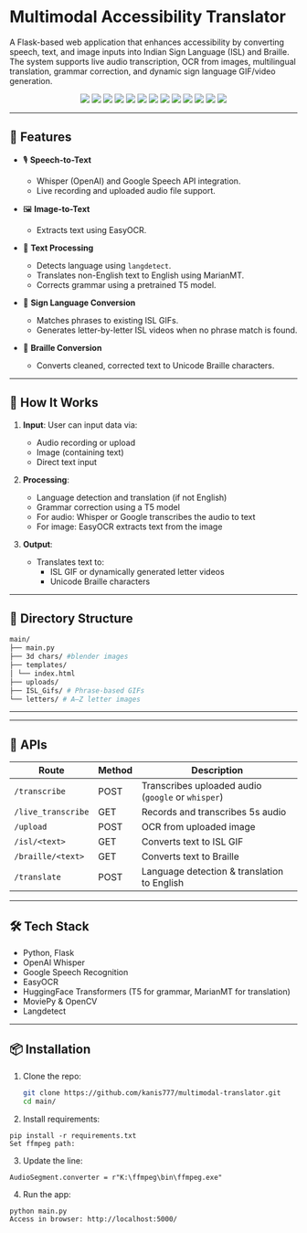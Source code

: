 # Multimodal Accessibility Translator

A Flask-based web application that enhances accessibility by converting speech, text, and image inputs into Indian Sign Language (ISL) and Braille. The system supports live audio transcription, OCR from images, multilingual translation, grammar correction, and dynamic sign language GIF/video generation.

<p align="center">
  <img src="https://img.shields.io/badge/Python-3.10+-blue?logo=python">
  <img src="https://img.shields.io/badge/Flask-2.3.3-green?logo=flask">
  <img src="https://img.shields.io/badge/OpenAI%20Whisper-base-orange?logo=openai">
  <img src="https://img.shields.io/badge/Google%20Speech%20API-v1-lightgrey?logo=google">
  <img src="https://img.shields.io/badge/EasyOCR-1.6.2-yellow?logo=pypi">
  <img src="https://img.shields.io/badge/HuggingFace-Transformers-ffcd00?logo=huggingface">
  <img src="https://img.shields.io/badge/T5-grammar--correction-9cf?logo=huggingface">
  <img src="https://img.shields.io/badge/MarianMT-Translation-orange?logo=huggingface">
  <img src="https://img.shields.io/badge/OpenCV-4.5.5-red?logo=opencv">
  <img src="https://img.shields.io/badge/MoviePy-1.0.3-brightgreen?logo=python">
  <img src="https://img.shields.io/badge/Pillow-PIL-yellowgreen?logo=python">
  <img src="https://img.shields.io/badge/FFmpeg-audio%20conversion-blueviolet?logo=ffmpeg">
  <img src="https://img.shields.io/badge/PyDub-Audio-yellow?logo=python">
</p>

---

## 🔧 Features

- 🎙️ **Speech-to-Text**
  - Whisper (OpenAI) and Google Speech API integration.
  - Live recording and uploaded audio file support.
  
- 🖼️ **Image-to-Text**
  - Extracts text using EasyOCR.
  
- 📝 **Text Processing**
  - Detects language using `langdetect`.
  - Translates non-English text to English using MarianMT.
  - Corrects grammar using a pretrained T5 model.
  
- 🤟 **Sign Language Conversion**
  - Matches phrases to existing ISL GIFs.
  - Generates letter-by-letter ISL videos when no phrase match is found.
  
- 🔡 **Braille Conversion**
  - Converts cleaned, corrected text to Unicode Braille characters.

---

## 🚀 How It Works

1. **Input**: User can input data via:
   - Audio recording or upload
   - Image (containing text)
   - Direct text input

2. **Processing**:
   - Language detection and translation (if not English)
   - Grammar correction using a T5 model
   - For audio: Whisper or Google transcribes the audio to text
   - For image: EasyOCR extracts text from the image

3. **Output**:
   - Translates text to:
     - ISL GIF or dynamically generated letter videos
     - Unicode Braille characters

---

## 📂 Directory Structure
```bash
main/
├── main.py
├── 3d chars/ #blender images
├── templates/
│ └── index.html
├── uploads/
├── ISL_Gifs/ # Phrase-based GIFs
└── letters/ # A–Z letter images
```
---

---

## 🧪 APIs

| Route | Method | Description |
|-------|--------|-------------|
| `/transcribe` | POST | Transcribes uploaded audio (`google` or `whisper`) |
| `/live_transcribe` | GET | Records and transcribes 5s audio |
| `/upload` | POST | OCR from uploaded image |
| `/isl/<text>` | GET | Converts text to ISL GIF |
| `/braille/<text>` | GET | Converts text to Braille |
| `/translate` | POST | Language detection & translation to English |

---

## 🛠️ Tech Stack

- Python, Flask
- OpenAI Whisper
- Google Speech Recognition
- EasyOCR
- HuggingFace Transformers (T5 for grammar, MarianMT for translation)
- MoviePy & OpenCV
- Langdetect

---

## 📦 Installation

1. Clone the repo:

   ```bash
   git clone https://github.com/kanis777/multimodal-translator.git
   cd main/
2. Install requirements:

```
pip install -r requirements.txt
Set ffmpeg path:
```
3. Update the line:

```
AudioSegment.converter = r"K:\ffmpeg\bin\ffmpeg.exe"
```
4. Run the app:

```
python main.py
Access in browser: http://localhost:5000/

```

